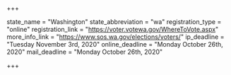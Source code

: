 +++

state_name = "Washington"
state_abbreviation = "wa"
registration_type = "online"
registration_link = "https://voter.votewa.gov/WhereToVote.aspx"
more_info_link = "https://www.sos.wa.gov/elections/voters/"
ip_deadline = "Tuesday November 3rd, 2020"
online_deadline = "Monday October 26th, 2020"
mail_deadline = "Monday October 26th, 2020"

+++